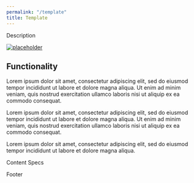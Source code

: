 ```yaml
---
permalink: "/template"
title: Template
---
```

<html>
    <head>
        <meta charset="UTF-8">
        <link rel="stylesheet" href="/assets/css/basic_temp.css">
    </head>

<div class="description">
  <p>Description</p>
</div>

<section>
    <div class="image_screenshot">
        <a href="" target="_blank"><img src="https://via.placeholder.com/160" alt="placeholder" class="responsive"></a>
    </div>
    <div class="functionality">
        <h2>Functionality</h2>
        <p>Lorem ipsum dolor sit amet, consectetur adipiscing elit, sed do eiusmod tempor incididunt ut labore et dolore magna aliqua. Ut enim ad minim veniam, quis nostrud exercitation ullamco laboris nisi ut aliquip ex ea commodo consequat.</p>
        <p>Lorem ipsum dolor sit amet, consectetur adipiscing elit, sed do eiusmod tempor incididunt ut labore et dolore magna aliqua. Ut enim ad minim veniam, quis nostrud exercitation ullamco laboris nisi ut aliquip ex ea commodo consequat.</p>
        <p>Lorem ipsum dolor sit amet, consectetur adipiscing elit, sed do eiusmod tempor incididunt ut labore et dolore magna aliqua.</p>
    </div>
</section>

<div class="specs">
    <p> Content Specs </p>
</div>

<footer>
  <p>Footer</p>
</footer>
</html>